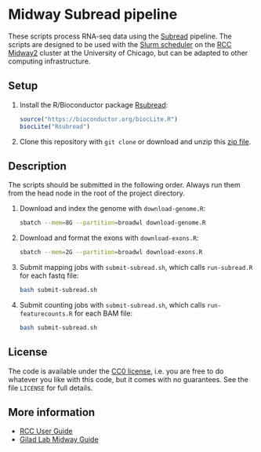 # Midway Subread pipeline

These scripts process RNA-seq data using the [Subread][] pipeline. The
scripts are designed to be used with the [Slurm scheduler][slurm] on
the [RCC Midway2][midway] cluster at the University of Chicago, but
can be adapted to other computing infrastructure.

## Setup

1. Install the R/Bioconductor package [Rsubread][]:

    ```r
    source("https://bioconductor.org/biocLite.R")
    biocLite("Rsubread")
    ```

2. Clone this repository with `git clone` or download and unzip this
[zip file][master].

## Description

The scripts should be submitted in the following order. Always run
them from the head node in the root of the project directory.

1. Download and index the genome with `download-genome.R`:

    ```bash
    sbatch --mem=8G --partition=broadwl download-genome.R
    ```

2. Download and format the exons with `download-exons.R`:

    ```bash
    sbatch --mem=2G --partition=broadwl download-exons.R
    ```

3. Submit mapping jobs with `submit-subread.sh`, which calls
`run-subread.R` for each fastq file:

    ```bash
    bash submit-subread.sh
    ```

4. Submit counting jobs with `submit-subread.sh`, which calls
`run-featurecounts.R` for each BAM file:

    ```bash
    bash submit-subread.sh
    ```

## License

The code is available under the [CC0 license][cc0], i.e. you are free
to do whatever you like with this code, but it comes with no
guarantees. See the file `LICENSE` for full details.

## More information

* [RCC User Guide][guide]
* [Gilad Lab Midway Guide][giladlab]

[cc0]: https://creativecommons.org/share-your-work/public-domain/cc0/
[guide]: https://rcc.uchicago.edu/docs/
[giladlab]: https://github.com/jdblischak/giladlab-midway-guide
[master]: https://github.com/jdblischak/midway-subread-pipeline/archive/master.zip
[midway]: https://rcc.uchicago.edu/resources/high-performance-computing
[Rsubread]: https://bioconductor.org/packages/release/bioc/html/Rsubread.html
[slurm]: https://slurm.schedmd.com/
[Subread]: http://subread.sourceforge.net/
